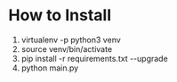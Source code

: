 # How to Install

1. virtualenv -p python3 venv
2. source venv/bin/activate
3. pip install -r requirements.txt --upgrade
4. python main.py
